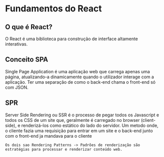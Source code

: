 # Fundamentos do React

## O que é React?
O React é uma biblioteca para construção de interface altamente interativas.

## Conceito SPA 
Single Page Application é uma aplicação web que carrega apenas uma página, atualizando-a dinamicamente quando o utilizador interage com a aplicação. Ter uma separação de como o back-end chama o front-end só com JSON.

## SPR
Server Side Rendering ou SSR é o processo de pegar todos os Javascript e todos os CSS de um site que, geralmente é carregado no browser (client-side), e renderizá-los como estático do lado do servidor. Um metodo onde, o cliente fazia uma requisição para entrar em um site e o back-end junto com o front-end ja mandava para o cliente

``Os dois sao Rendering Patterns -> Padrões de renderização são estratégias para processar e renderizar conteúdo web.``